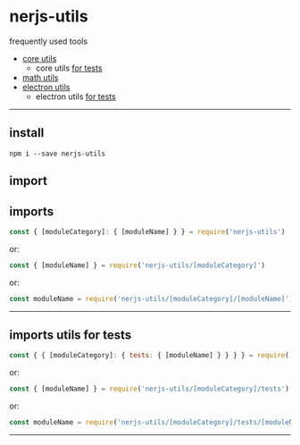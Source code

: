 # nerjs-utils
frequently used tools



- [core utils](https://github.com/nerjs/nerjs-utils/blob/master/docs/core.md#core-js-utils) 
  - core utils [for tests](https://github.com/nerjs/nerjs-utils/blob/master/docs/core.md#for-tests) 
- [math utils](https://github.com/nerjs/nerjs-utils/blob/master/docs/math.md#math-js-utils) 
- [electron utils](https://github.com/nerjs/nerjs-utils/blob/master/docs/electron.md#electron-utils) 
  - electron utils [for tests](https://github.com/nerjs/nerjs-utils/blob/master/docs/electron.md#For-tests) 

***

## install 

```
npm i --save nerjs-utils 
```

## import


## imports 

```js
const { [moduleCategory]: { [moduleName] } } = require('nerjs-utils')
```
or:
```js
const { [moduleName] } = require('nerjs-utils/[moduleCategory]')
```
or:
```js
const moduleName = require('nerjs-utils/[moduleCategory]/[moduleName]')
```
***


## imports utils for tests

```js
const { { [moduleCategory]: { tests: { [moduleName] } } } } = require('nerjs-utils')
```
or:
```js
const { [moduleName] } = require('nerjs-utils/[moduleCategory]/tests')
```
or:
```js
const moduleName = require('nerjs-utils/[moduleCategory]/tests/[moduleName]')
```
***